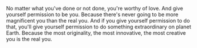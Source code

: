  No matter what you've done or not done, you're worthy of love. And give yourself permission to be you. Because there's never going to be more magnificent you than the real you. And if you give yourself permission to do that, you'll give yourself permission to do something extraordinary on planet Earth. Because the most originality, the most innovative, the most creative you is the real you.